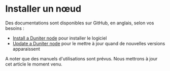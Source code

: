 # Installer un nœud

Des documentations sont disponibles sur GitHub, en anglais, selon vos besoins :

* [Install a Duniter node](https://github.com/duniter/duniter/blob/master/doc/install-a-node.md#other-distribution) pour installer le logiciel
* [Update a Duniter node](https://github.com/duniter/duniter/blob/master/doc/update-a-node.md) pour le mettre à jour quand de nouvelles versions apparaissent

A noter que des manuels d'utilisations sont prévus. Nous mettrons à jour cet article le moment venu.
